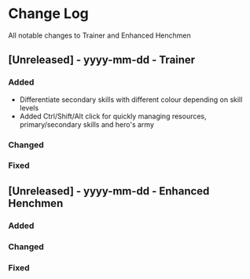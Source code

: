 
# Change Log
All notable changes to Trainer and Enhanced Henchmen

## [Unreleased] - yyyy-mm-dd - Trainer

### Added
- Differentiate secondary skills with different colour depending on skill levels
- Added Ctrl/Shift/Alt click for quickly managing resources, primary/secondary skills and hero's army

### Changed

### Fixed

## [Unreleased] - yyyy-mm-dd - Enhanced Henchmen

### Added

### Changed

### Fixed
